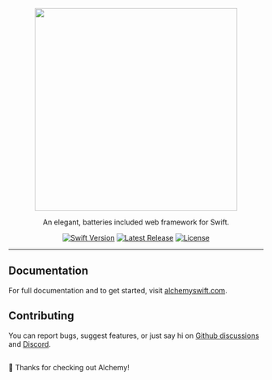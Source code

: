 <p align="center">
    <a href="https://www.alchemyswift.com/" target="_blank">
        <img src="https://user-images.githubusercontent.com/6025554/132588005-5f8a6a94-ec15-4cab-9be9-1e90e86d374f.png" width="400">
    </a>
</p>

<p align="center">
    An elegant, batteries included web framework for Swift.
</p>

<p align="center">
    <a href="https://swift.org"><img src="https://img.shields.io/badge/Swift-5.8-orange.svg" alt="Swift Version"></a>
    <a href="https://github.com/alchemy-swift/alchemy/releases"><img src="https://img.shields.io/github/release/alchemy-swift/alchemy.svg" alt="Latest Release"></a>
    <a href="https://github.com/alchemy-swift/alchemy/blob/main/LICENSE"><img src="https://img.shields.io/github/license/alchemy-swift/alchemy.svg" alt="License"></a>
</p>

---

## Documentation

For full documentation and to get started, visit [alchemyswift.com](https://www.alchemyswift.com).

## Contributing

You can report bugs, suggest features, or just say hi on [Github discussions](https://github.com/alchemy-swift/alchemy/discussions) and [Discord](https://discord.gg/74Bq29q22u).

##

👋 Thanks for checking out Alchemy!
